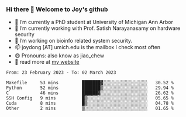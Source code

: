 ### Hi there 👋 Welcome to Joy's github

- 🔭 I’m currently a PhD student at University of Michigan Ann Arbor
- 🌱 I’m currently working with Prof. Satish Narayanasamy on hardware security
- 👯 I’m working on bioinfo related system security. 
- 📫 joydong [AT] umich.edu is the mailbox I check most often
- 😄 Pronouns: also know as jiao_chew
- 💬 read more at [my website](https://joydddd.github.io/)
<!--START_SECTION:waka-->

```text
From: 23 February 2023 - To: 02 March 2023

Makefile     53 mins         ███████▓░░░░░░░░░░░░░░░░░   30.52 %
Python       52 mins         ███████▒░░░░░░░░░░░░░░░░░   29.94 %
C            46 mins         ██████▓░░░░░░░░░░░░░░░░░░   26.62 %
SSH Config   9 mins          █▒░░░░░░░░░░░░░░░░░░░░░░░   05.65 %
Cuda         8 mins          █▒░░░░░░░░░░░░░░░░░░░░░░░   04.78 %
Other        2 mins          ▒░░░░░░░░░░░░░░░░░░░░░░░░   01.65 %
```

<!--END_SECTION:waka-->
